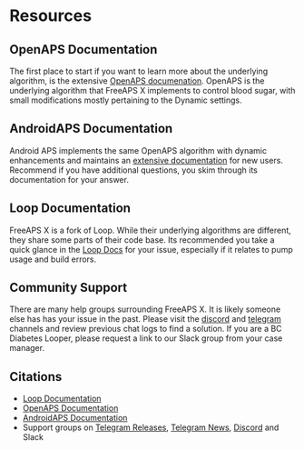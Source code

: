 # Resources

## OpenAPS Documentation
The first place to start if you want to learn more about the underlying algorithm, is the extensive [OpenAPS documenation](https://openaps.readthedocs.io/). OpenAPS is the underlying algorithm that FreeAPS X implements to control blood sugar, with small modifications mostly pertaining to the Dynamic settings. 

## AndroidAPS Documentation
Android APS implements the same OpenAPS algorithm with dynamic enhancements and maintains an [extensive documentation](https://androidaps.readthedocs.io/) for new users. Recommend if you have additional questions, you skim through its documentation for your answer.

## Loop Documentation
FreeAPS X is a fork of Loop. While their underlying algorithms are different, they share some parts of their code base. Its recommended you take a quick glance in the [Loop Docs](https://loopkit.github.io/loopdocs/) for your issue, especially if it relates to pump usage and build errors.

## Community Support
There are many help groups surrounding FreeAPS X. It is likely someone else has has your issue in the past. Please visit the [discord](https://discord.gg/32VCtN3tMF) and [telegram](https://t.me/s/FreeAPSX_News) channels and review previous chat logs to find a solution. If you are a BC Diabetes Looper, please request a link to our Slack group from your case manager.

## Citations
- <a href="https://loopkit.github.io/loopdocs/">Loop Documentation</a>
- <a href="https://openaps.readthedocs.io/">OpenAPS Documentation</a>
- <a href="https://androidaps.readthedocs.io/">AndroidAPS Documentation</a>
- Support groups on <a href="https://t.me/s/FreeAPSX_News">Telegram Releases</a>, <a href="https://t.me/FreeAPSX_Eng">Telegram News</a>, <a href="https://discord.gg/32VCtN3tMF">Discord</a> and Slack